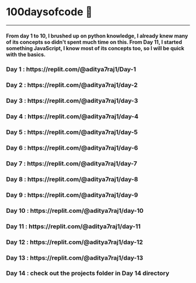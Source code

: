 # 100daysofcode 💪

---

<h4>From day 1 to 10, I brushed up on python knowledge, I already knew many of its concepts so didn't spent much time on this. From Day 11, I started something JavaScript, I know most of its concepts too, so I will be quick with the basics.</h4>
<h3>Day 1 : https://replit.com/@aditya7raj1/Day-1</h3>
<h3>Day 2 : https://replit.com/@aditya7raj1/day-2</h3>
<h3>Day 3 : https://replit.com/@aditya7raj1/day-3</h3>
<h3>Day 4 : https://replit.com/@aditya7raj1/day-4</h3>
<h3>Day 5 : https://replit.com/@aditya7raj1/day-5</h3>
<h3>Day 6 : https://replit.com/@aditya7raj1/day-6</h3>
<h3>Day 7 : https://replit.com/@aditya7raj1/day-7</h3>
<h3>Day 8 : https://replit.com/@aditya7raj1/day-8</h3>
<h3>Day 9 : https://replit.com/@aditya7raj1/day-9</h3>
<h3>Day 10 : https://replit.com/@aditya7raj1/day-10</h3>
<h3>Day 11 : https://replit.com/@aditya7raj1/day-11</h3>
<h3>Day 12 : https://replit.com/@aditya7raj1/day-12</h3>
<h3>Day 13 : https://replit.com/@aditya7raj1/day-13</h3>
<h3>Day 14 : check out the projects folder in Day 14 directory</h3>
